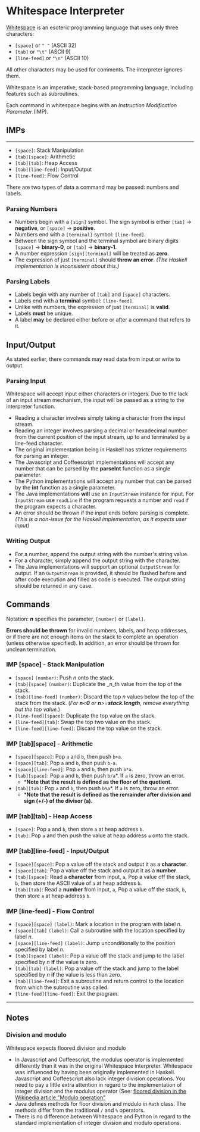 # Whitespace Interpreter

[Whitespace](<https://en.wikipedia.org/wiki/Whitespace_(programming_language)>) is an esoteric programming language that uses only three characters:

- `[space]` or `" "` (ASCII 32)
- `[tab]` or `"\t"` (ASCII 9)
- `[line-feed]` or `"\n"` (ASCII 10)

All other characters may be used for comments. The interpreter ignores them.

Whitespace is an imperative, stack-based programming language, including features such as subroutines.

Each command in whitespace begins with an _Instruction Modification Parameter_ (IMP).

## IMPs

---

- `[space]`: Stack Manipulation
- `[tab][space]`: Arithmetic
- `[tab][tab]`: Heap Access
- `[tab][line-feed]`: Input/Output
- `[line-feed]`: Flow Control

There are two types of data a command may be passed: numbers and labels.

### Parsing Numbers

- Numbers begin with a `[sign]` symbol. The sign symbol is either `[tab]` -> **negative**, or `[space]` -> **positive**.
- Numbers end with a `[terminal]` symbol: `[line-feed]`.
- Between the sign symbol and the terminal symbol are binary digits `[space]` -> **binary-0**, or `[tab]` -> **binary-1**.
- A number expression `[sign][terminal]` will be treated as **zero**.
- The expression of just `[terminal]` should **throw an error**. _(The Haskell implementation is inconsistent about this.)_

### Parsing Labels

- Labels begin with any number of `[tab]` and `[space]` characters.
- Labels end with a **terminal** symbol: `[line-feed]`.
- Unlike with numbers, the expression of just `[terminal]` is **valid**.
- Labels **must** be unique.
- A label **may** be declared either before or after a command that refers to it.

## Input/Output

As stated earlier, there commands may read data from input or write to output.

### Parsing Input

Whitespace will accept input either characters or integers. Due to the lack of an input stream mechanism, the input will be passed as a string to the interpreter function.

- Reading a character involves simply taking a character from the input stream.
- Reading an integer involves parsing a decimal or hexadecimal number from the current position of the input stream, up to and terminated by a line-feed character.
- The original implementation being in Haskell has stricter requirements for parsing an integer.
- The Javascript and Coffeescript implementations will accept any number that can be parsed by the **parseInt** function as a single parameter.
- The Python implementations will accept any number that can be parsed by the **int** function as a single parameter.
- The Java implementations **will** use an `InputStream` instance for input. For `InputStream` use `readLine` if the program requests a number and `read` if the program expects a character.
- An error should be thrown if the input ends before parsing is complete. _(This is a non-issue for the Haskell implementation, as it expects user input)_

### Writing Output

- For a number, append the output string with the number's string value.
- For a character, simply append the output string with the character.
- The Java implementations will support an optional `OutputStream` for output. If an `OutputStream` is provided, it should be flushed before and after code execution and filled as code is executed. The output string should be returned in any case.

## Commands

Notation: **_n_** specifies the parameter, `[number]` or `[label]`.

**Errors should be thrown** for invalid numbers, labels, and heap addresses, or if there are not enough items on the stack to complete an operation (unless otherwise specified). In addition, an error should be thrown for unclean termination.

### IMP \[space\] - Stack Manipulation

- `[space]` `(number)`: Push _n_ onto the stack.
- `[tab][space]` `(number)`: Duplicate the \_n_th value from the top of the stack.
- `[tab][line-feed]` `(number)`: Discard the top _n_ values below the top of the stack from the stack. (_For **n**<**0** or **n**\>=**stack.length**, remove everything but the top value._)
- `[line-feed][space]`: Duplicate the top value on the stack.
- `[line-feed][tab]`: Swap the top two value on the stack.
- `[line-feed][line-feed]`: Discard the top value on the stack.

### IMP \[tab\]\[space\] - Arithmetic

- `[space][space]`: Pop `a` and `b`, then push `b+a`.
- `[space][tab]`: Pop `a` and `b`, then push `b-a`.
- `[space][line-feed]`: Pop `a` and `b`, then push `b*a`.
- `[tab][space]`: Pop `a` and `b`, then push `b/a`\*. If `a` is zero, throw an error.
  - \***Note that the result is defined as the floor of the quotient.**
- `[tab][tab]`: Pop `a` and `b`, then push `b%a`\*. If `a` is zero, throw an error.
  - \***Note that the result is defined as the remainder after division and sign (+/-) of the divisor (a).**

### IMP \[tab\]\[tab\] - Heap Access

- `[space]`: Pop `a` and `b`, then store `a` at heap address `b`.
- `[tab]`: Pop `a` and then push the value at heap address `a` onto the stack.

### IMP \[tab\]\[line-feed\] - Input/Output

- `[space][space]`: Pop a value off the stack and output it as a **character**.
- `[space][tab]`: Pop a value off the stack and output it as a **number**.
- `[tab][space]`: Read a **character** from input, `a`, Pop a value off the stack, `b`, then store the ASCII value of `a` at heap address `b`.
- `[tab][tab]`: Read a **number** from input, `a`, Pop a value off the stack, `b`, then store `a` at heap address `b`.

### IMP \[line-feed\] - Flow Control

- `[space][space]` `(label)`: Mark a location in the program with label _n_.
- `[space][tab]` `(label)`: Call a subroutine with the location specified by label _n_.
- `[space][line-feed]` `(label)`: Jump unconditionally to the position specified by label _n_.
- `[tab][space]` `(label)`: Pop a value off the stack and jump to the label specified by _n_ **if** the value is zero.
- `[tab][tab]` `(label)`: Pop a value off the stack and jump to the label specified by _n_ **if** the value is less than zero.
- `[tab][line-feed]`: Exit a subroutine and return control to the location from which the subroutine was called.
- `[line-feed][line-feed]`: Exit the program.

---

## Notes

### Division and modulo

Whitespace expects floored division and modulo

- In Javascript and Coffeescript, the modulus operator is implemented differently than it was in the original Whitespace interpreter. Whitespace was influenced by having been originally implemented in Haskell. Javascript and Coffeescript also lack integer division operations. You need to pay a little extra attention in regard to the implementation of integer division and the modulus operator (See: [floored division in the Wikipedia article "Modulo operation"](https://en.wikipedia.org/wiki/Modulo_operation#Remainder_calculation_for_the_modulo_operation)
- Java defines methods for floor division and modulo in `Math` class. The methods differ from the traditional `/` and `%` operators.
- There is no difference between Whitespace and Python in regard to the standard implementation of integer division and modulo operations.
